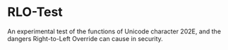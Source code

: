 # RLO-Test
An experimental test of the functions of Unicode character 202E, and the dangers Right-to-Left Override can cause in security.
